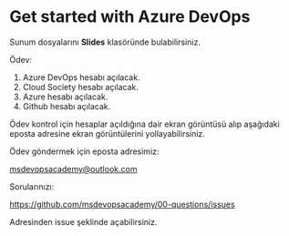 # Get started with Azure DevOps #

Sunum dosyalarını **Slides** klasöründe bulabilirsiniz.

Ödev:

1. Azure DevOps hesabı açılacak.
2. Cloud Society hesabı açılacak.
3. Azure hesabı açılacak.
4. Github hesabı açılacak.

Ödev kontrol için hesaplar açıldığına dair ekran görüntüsü alıp aşağıdaki eposta adresine ekran görüntülerini yollayabilirsiniz.

Ödev göndermek için eposta adresimiz: 

msdevopsacademy@outlook.com

Sorularınızı:  

https://github.com/msdevopsacademy/00-questions/issues

Adresinden issue şeklinde açabilirsiniz. 